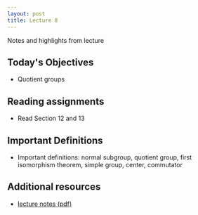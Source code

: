 ```yaml
---
layout: post
title: Lecture 8
---
```


Notes and highlights from lecture

## Today's Objectives

* Quotient groups

## Reading assignments

* Read Section 12 and 13

## Important Definitions
* Important definitions: normal subgroup, quotient group, first isomorphism theorem, simple group, center, commutator

## Additional resources

* <a target="_parent" href="https://wcasper.github.io/math407spring2022/extras/notes/lecture9-2022-02-24.pdf">lecture notes (pdf)</a>
